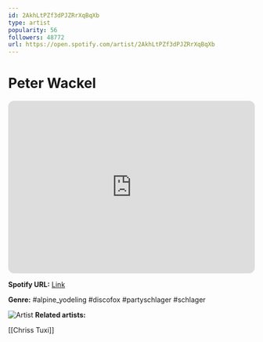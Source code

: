 ```yaml
---
id: 2AkhLtPZf3dPJZRrXqBqXb
type: artist
popularity: 56
followers: 48772
url: https://open.spotify.com/artist/2AkhLtPZf3dPJZRrXqBqXb
---
```

# Peter Wackel

<iframe style="border-radius:12px" src="https://open.spotify.com/embed/artist/2AkhLtPZf3dPJZRrXqBqXb" width="100%" height="352" frameBorder="0" allowfullscreen="" allow="autoplay; clipboard-write; encrypted-media; fullscreen; picture-in-picture" loading="lazy"></iframe>

**Spotify URL:** [Link](https://open.spotify.com/artist/2AkhLtPZf3dPJZRrXqBqXb)

**Genre:**  #alpine_yodeling #discofox #partyschlager #schlager

![Artist](https://i.scdn.co/image/ab6761610000e5ebfdd34b19f577f44618b704f0)
**Related artists:**

[[Chriss Tuxi]]
